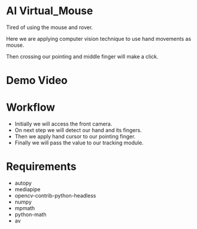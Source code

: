 # AI Virtual_Mouse

Tired of using the mouse and rover.

Here we are applying computer vision technique to use hand movements as mouse.

Then crossing our pointing and middle finger will make a click.

# Demo Video








# Workflow

  - Initially we will access the front camera.
  - On next step we will detect our hand and its fingers.
  - Then we apply hand cursor to our pointing finger.
  - Finally we will pass the value to our tracking module.
  
  
# Requirements

  - autopy
  - mediapipe
  - opencv-contrib-python-headless
  - numpy
  - mpmath
  - python-math
  - av
  
